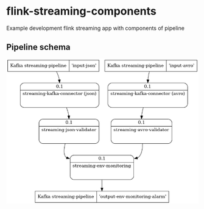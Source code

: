 # flink-streaming-components
Example development flink streaming app with components of pipeline

## Pipeline schema

![Pipeline schema](pipeline-schema.png)
